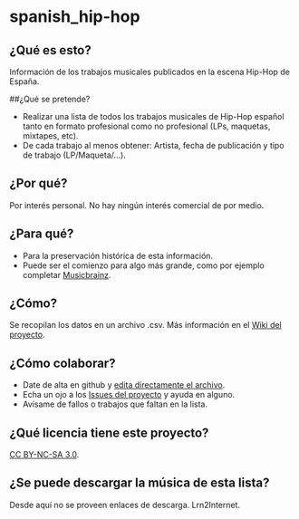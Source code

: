 # spanish_hip-hop

## ¿Qué es esto?
Información de los trabajos musicales publicados en la escena Hip-Hop de España.

##¿Qué se pretende?

* Realizar una lista de todos los trabajos musicales de Hip-Hop español tanto en formato profesional como no profesional (LPs, maquetas, mixtapes, etc).
* De cada trabajo al menos obtener: Artista, fecha de publicación y tipo de trabajo (LP/Maqueta/...).

## ¿Por qué?
Por interés personal. No hay ningún interés comercial de por medio.

## ¿Para qué?
* Para la preservación histórica de esta información.
* Puede ser el comienzo para algo más grande, como por ejemplo completar [Musicbrainz](http://musicbrainz.org/).

## ¿Cómo?
Se recopilan los datos en un archivo .csv. Más información en el [Wiki del proyecto](https://github.com/ctRl-ES/spanish_hip-hop/wiki).

## ¿Cómo colaborar?
* Date de alta en github y [edita directamente el archivo](https://github.com/ctRl-ES/spanish_hip-hop/edit/master/lista%20trabajos%20hip-hop%20espa%C3%B1ol.csv).
* Echa un ojo a los [Issues del proyecto](https://github.com/ctRl-ES/spanish_hip-hop/issues/) y ayuda en alguno.
* Avísame de fallos o trabajos que faltan en la lista.

## ¿Qué licencia tiene este proyecto?
[CC BY-NC-SA 3.0](https://creativecommons.org/licenses/by-nc-sa/3.0/).

## ¿Se puede descargar la música de esta lista?
Desde aquí no se proveen enlaces de descarga. Lrn2Internet.

